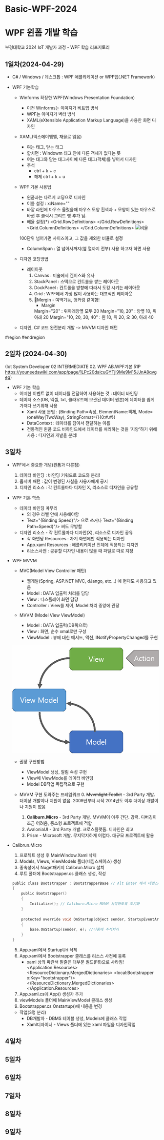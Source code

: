 # Basic-WPF-2024
# WPF 윈폼 개발 학습 
부경대학교 2024 IoT 개발자 과정 - WPF 학습 리포지토리


## 1일차(2024-04-29) 
- C# / Windows / 데스크톱 : WPF 애플리케이션 or WPF앱(.NET Framework)

- WPF 기본학습
    - Winforms 확장한 WPF(Windows Presentation Foundation)
        - 이전 Winforms는 이미지가 비트맵 방식
        - WPF는 이미지가 벡터 방식 
        - XAML(eXtensible Application Markup Language)을 사용한 화면 디자인 
        
    - XAML(엑스에이엠엘, 재믈로 읽음)
        - 여는 태그<Wimdow>, 닫는 태그</Window> 
        - 합치면 <Window /> : Windowm 태그 안에 다른 객체가 없다는 뜻
        - 여는 태그와 닫는 태그사이에 다른 태그(객체)를 넣어서 디자인 
        - 주석 <!-- 블라블라 -->
            - ctrl + k + c 
            - 해제 ctrl + k + u

    - WPF 기본 사용법
        - 윈폼과는 다르게 코딩으로 디자인
        - 이름 설정 : x:Name="" 
        - 바깥 라인에 마우스 올렸을때 마우스 모양 흰색과 + 모양이 있는 마우스로 바뀐 후 클릭시 그리드 행 추가 됨.
        - 배율 설정(*) 
        <Grid.RowDefinitions>
            <RowDefinition Height="1*"/>
            <RowDefinition Height="1*"/>
            <RowDefinition Height="1*"/>
            <RowDefinition Height="1*"/>
        </Grid.RowDefinitions>
        <Grid.ColumnDefinitions>
            <ColumnDefinition Width="1*"/>
            <ColumnDefinition Width="1*"/>
            <ColumnDefinition Width="1*"/>
        </Grid.ColumnDefinitions>
        ![비율](https://github.com/hyeily0627/Basic-WPF-2024/assets/156732476/27cb96bc-f217-4ce0-b0dd-a65890d3edb7)
 
        100단위 넘어가면 사이즈이고, 그 값을 제외한 비율로 설정 
        - ColumnSpan : 열 넘어서까지(옆 열까지 전부) 사용 하고자 하면 사용 
        
    - 디자인 코딩방법
        - 레이아웃
            1. Canvas : 미술에서 캔버스와 유사
            2. StackPanel : 스택으로 컨트롤을 쌓는 레이아웃
            3. DockPanel : 컨트롤을 방향에 따라서 도킹 시키는 레이아웃
            4. Grid : WPF에서 가장 많이 사용하는 대표적인 레이아웃 
            5. 🚨Mergin - 여백기능, 앵커링 같이함! 
                -  Margin 
                <!--Margin left, top, right, botton 순으로 여백이 만들어짐 -->
                Margin="20" : 위아래양옆 모두 20
                Margin="10, 20" :  양옆 10, 위아래 20 
                Margin="10, 20, 30, 40" : 왼 10, 위 20, 오 30, 아래 40 
    - 디자인, C# 코드 완전분리 개발 -> MVVM 디자인 패턴

#region
#endregion

## 2일차 (2024-04-30)  
(Iot System Developer 02 INTERMEDIATE 02. WPF AB.WPF기본 51P 
https://youneedawiki.com/app/page/1LPc20daicuGYTji9Me9M15JJnA8qvgeg)
- WPF 기본 학습 
    - 어떠한 이벤트 없이 데이터를 전달하여 사용하는 것  : 데이터 바인딩 
    - 데이터 소스(DB, 엑셀, txt, 클라우드에 보관된 데이터 원본)에 데이터를 쉽게 가져다 쓰기위해 사용
        - Xaml 사용 문법 : {Binding Path=속성, ElementName:객체, Mode=(oneWay|TwoWay), StringFormat={}{0:#.#}}
        - DataContext : 데이터를 담아서 전달하는 이름
        - 전통적인 윈폼 코드 비하인드에서 데이터를 처리하는 것을 '지양'하기 위해 사용 : 디자인과 개발을 분리! 

## 3일차 
- WPF에서 중요한 개념(윈폼과 다른점)
    1. 데이터 바인딩 : 바인딩 키워드로 코드와 분리! 
    2. 옵저버 패턴 : 값이 변경된 사실을 사용자에게 공지 
    3. 디자인 리소스 : 각 컨트롤마다 디자인 X, 리소스로 디자인을 공유함 

- WPF 기본 학습 
    - 데이터 바인딩 마무리 
        - <local>의 경우 라벨 안에 사용해야함
        - Text="{Binding Speed}"/> 으로 쓰거나 Text="{Binding Path=Speed}"/> 써도 무방함
    - 디자인 리소스 - 각 컨트롤마다 디자인(X), 리소스로 디자인 공유 
        - 각 화면당 Resources : 자기 화면에만 적용되는 디자인   
        - App.xaml Resources : 애플리케이션 전체에 적용되는 디자인
        - 리소스사전 : 공유할 디자인 내용이 많을 때 파일로 따로 지정
        
- WPF MVVM 
    - MVC(Model View Controller 패턴)
        - 웹개발(Spring, ASP.NET MVC, dJango, etc...) 에 현재도 사용되고 있음
        - Model : DATA 입출력 처리를 담당
        - View : 디스플레이 화면 담당
        - Controller : View를 제어, Model 처리 중앙에 관장 

    - MVVM (Model View ViewModel)
        - Model : DATA 입출력(DB쪽으로)
        - View : 화면, 순수 xmal로만 구성 
        - ViewModel : 뷰에 대한 메서드, 액션, INotifyPropertyChanged를 구현 

    ![Mvvm패턴](https://raw.githubusercontent.com/hyeily0627/Basic-WPF-2024/main/images/wpf001.png)

    - 권장 구현방법
        - ViewModel 생성, 알림 속성 구현
        - View에 ViewMode를 데이터 바인딩
        - Model DB작업 독립적으로 구현
        
    - MVVM 구현 도와주는 프레임워크
        0. ~~Mvvmlight.Toolkit~~ - 3rd Party 개발. 더이상 개발이나 지원이 없음. 2009년부터 시작 2014년도 이후 더이상 개발이나 지원이 없음
        1. **Caliburn.Micro** - 3rd Party 개발. MVVM이 아주 간단. 강력. 디버깅이 조금 어려움, 중소형 프로젝트에 적합
        2. AvaloniaUI - 3rd Party 개발. 크로스플랫폼. 디자인은 최고
        3. Prism - Microsoft 개발. 무지막지하게 어렵다. 대규모 프로젝트에 활용

- Calibrun.Micro
    1. 프로젝트 생성 후 MainWindow.Xaml 삭제
    2. Models, Views, ViewModels 폴더(네임스페이스) 생성 
    3. 종속성에서 Nuget패키지 Calibrun.Micro 설치 
    4. 루트 폴더에 Bootstrapper.cs 클래스 생성, 작성 
    ```C
    public class Bootstrapper : BootstrapperBase // Alt Enter 해서 네임스페이스 추가 (using Caliburn.Micro;)
    {
        public Bootstrapper()
        {
            Initialize(); // Caliburn.Micro MVVM 시작하도록 초기화 
        }

        protected override void OnStartup(object sender, StartupEventArgs e)
        {
            base.OnStartup(sender, e); //나중에 주석처리
        }
    }
    ```
    5. App.xaml에서 StartupUri 삭제 
    6. App.xaml에서 Bootstrapper 클래스를 리소스 사전에 등록 
        - xaml 상의 파란색 밑줄은 대부분 빌드(F6)으로 사라짐! 
        <Application.Resources>
            <ResourceDictionary>
                <ResourceDictionary.MergedDictionaries>
                    <ResourceDictionary>
                        <local:Bootstrapper x:Key="bootstrapper"/>
                    </ResourceDictionary>
                </ResourceDictionary.MergedDictionaries>
            </ResourceDictionary>  
        </Application.Resources>
    7. App.xaml.cs에 App() 생성자 추가 
    8. viewModels 폴더에 MainViewModel 클래스 생성 
    9. Bootstrapper.cs Onstartup()에 내용을 변경 

    - 작업(3명 분리)
        - DB개발자 - DBMS 테이블 생성, Models에 클래스 작업
        - Xaml디자이너 - Views 폴더에 있는 xaml 파일을 디자인작업

## 4일차 

## 5일차 

## 6일차 

## 7일차 

## 8일차 

## 9일차 
